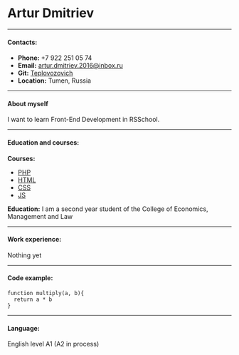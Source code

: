 # Artur Dmitriev
---
#### Contacts:
+ **Phone:** +7 922 251 05 74
+ **Email:** artur.dmitriev.2016@inbox.ru
+ **Git:** [Teplovozovich](https://github.com/Teplovozovich)
+ **Location:** Tumen, Russia
***
#### About myself
I want to learn Front-End Development in RSSchool.
***
#### Education and courses:
**Courses:**
+ [PHP](https://ru.code-basics.com/languages/php) 
+ [HTML](https://ru.code-basics.com/languages/html)
+ [CSS](https://ru.code-basics.com/languages/css)
+ [JS](https://ru.code-basics.com/languages/javascript)

**Education:**
I am a second year student of the College of Economics, Management and Law
***
#### Work experience:
Nothing yet
***
#### Code example:
```
function multiply(a, b){
  return a * b
}
```
***
#### Language:
English level A1 (A2 in process)



